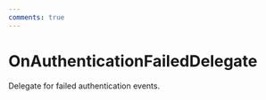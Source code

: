 ```yaml
---
comments: true
---
```

# OnAuthenticationFailedDelegate

Delegate for failed authentication events. 

